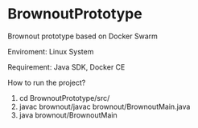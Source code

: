 # BrownoutPrototype
Brownout prototype based on Docker Swarm


Enviroment: Linux System

Requirement: Java SDK, Docker CE

How to run the project?
1. cd BrownoutPrototype/src/
2. javac brownout/javac brownout/BrownoutMain.java
3. java brownout/BrownoutMain
>

